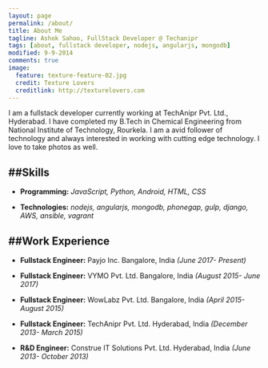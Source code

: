 ```yaml
---
layout: page
permalink: /about/
title: About Me
tagline: Ashok Sahoo, FullStack Developer @ Techanipr
tags: [about, fullstack developer, nodejs, angularjs, mongodb]
modified: 9-9-2014
comments: true
image:
  feature: texture-feature-02.jpg
  credit: Texture Lovers
  creditlink: http://texturelovers.com
---
```

I am a fullstack developer currently working at TechAnipr Pvt. Ltd., Hyderabad. I have completed my B.Tech in Chemical Engineering from National Institute of Technology, Rourkela.
I am a avid follower of technology and always interested in  working with cutting edge technology. I love to take photos as well.

##Skills
------------
* __Programming:__
_JavaScript, Python, Android, HTML, CSS_

* __Technologies:__
*nodejs, angularjs, mongodb, phonegap, gulp, django, AWS, ansible, vagrant*


##Work Experience
--------------

* __Fullstack  Engineer:__
Payjo Inc. Bangalore, India
_(June 2017- Present)_

* __Fullstack  Engineer:__
VYMO Pvt. Ltd. Bangalore, India
_(August 2015- June 2017)_

* __Fullstack  Engineer:__
 WowLabz Pvt. Ltd. Bangalore, India
_(April 2015- August 2015)_

* __Fullstack  Engineer:__
TechAnipr Pvt. Ltd. Hyderabad, India
_(December 2013- March 2015)_

* __R&D  Engineer:__
Construe IT Solutions Pvt. Ltd. Hyderabad, India
_(June 2013- October 2013)_



